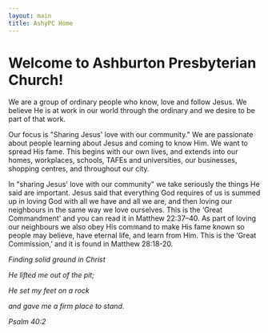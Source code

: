 ```yaml
---
layout: main
title: AshyPC Home
---
```


# Welcome to Ashburton Presbyterian Church!

We are a group of ordinary people who know, love and follow Jesus. We believe He is at work in our world through the ordinary and we desire to be part of that work.

Our focus is "Sharing Jesus' love with our community." We are passionate about people learning about Jesus and coming to know Him. We want to spread His fame. This begins with our own lives, and extends into our homes, workplaces, schools, TAFEs and universities, our businesses, shopping centres, and throughout our city.

In "sharing Jesus' love with our community" we take seriously the things He said are important. Jesus said that everything God requires of us is summed up in loving God with all we have and all we are, and then loving our neighbours in the same way we love ourselves. This is the ‘Great Commandment’ and you can read it in Matthew 22:37–40. As part of loving our neighbours we also obey His command to make His fame known so people may believe, have eternal life, and learn from Him. This is the ‘Great Commission,’ and it is found in Matthew 28:18-20.

_Finding solid ground in Christ_

_He lifted me out of the pit;_

_He set my feet on a rock_

_and gave me a firm place to stand._

_Psalm 40:2_

